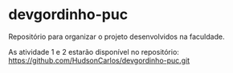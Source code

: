 # devgordinho-puc

Repositório para organizar o projeto desenvolvidos na faculdade.

As atividade 1 e 2 estarão disponível no repositório: https://github.com/HudsonCarlos/devgordinho-puc.git
